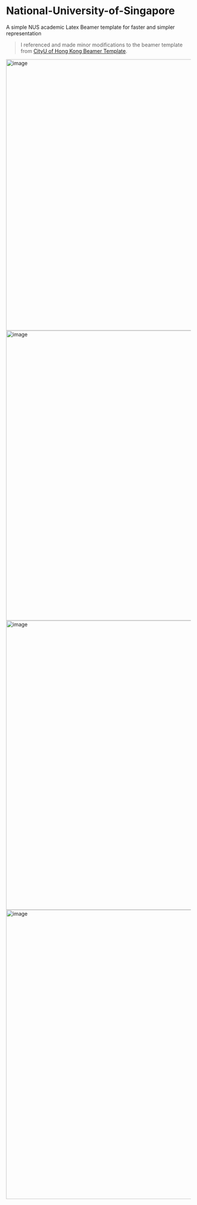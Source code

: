 # National-University-of-Singapore
A simple NUS academic Latex Beamer template for faster and simpler representation
> I referenced and made minor modifications to the beamer template from [CityU of Hong Kong Beamer Template](https://www.overleaf.com/latex/templates/cityu-of-hong-kong-beamer/kygnjxtcngtg).

<img width="738" alt="image" src="https://github.com/ruziniuuuuu/NUS-Latex-Beamer/assets/54934297/3ff1adea-e322-4acc-91b5-0d4b36a24c72">

<img width="789" alt="image" src="https://github.com/ruziniuuuuu/NUS-Latex-Beamer/assets/54934297/b4adf4c4-cbd1-4931-a9c1-d242235e3bf9">

<img width="787" alt="image" src="https://github.com/ruziniuuuuu/NUS-Latex-Beamer/assets/54934297/6dd9dd4d-2e50-4a99-b5b4-c69f2e7009fb">

<img width="787" alt="image" src="https://github.com/ruziniuuuuu/NUS-Latex-Beamer/assets/54934297/67a42f07-413d-4a8a-8dcd-c9b5d06d6a62">
